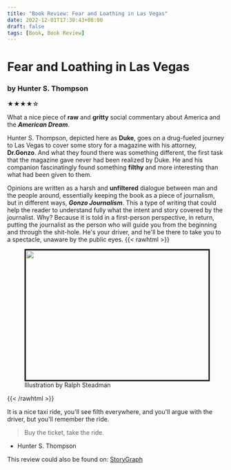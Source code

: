 ```yaml
---
title: "Book Review: Fear and Loathing in Las Vegas"
date: 2022-12-01T17:30:43+08:00
draft: false
tags: [Book, Book Review]
---
```


# Fear and Loathing in Las Vegas
### by Hunter S. Thompson
★★★★☆

What a nice piece of **raw** and **gritty** social commentary about America and the ***American Dream***.

Hunter S. Thompson, depicted here as **Duke**, goes on a drug-fueled journey to Las Vegas to cover some story for a magazine with his attorney, **Dr.Gonzo**. And what they found there was something different, the first task that the magazine gave never had been realized by Duke. He and his companion fascinatingly found something **filthy** and more interesting than what had been given to them.

Opinions are written as a harsh and **unfiltered** dialogue between man and the people around, essentially keeping the book as a piece of journalism, but in different ways, ***Gonzo Journalism***. This a type of writing that could help the reader to understand fully what the intent and story covered by the journalist. Why? Because it is told in a first-person perspective, in return, putting the journalist as the person who will guide you from the beginning and through the shit-hole. He's your driver, and he'll be there to take you to a spectacle, unaware by the public eyes.
{{< rawhtml >}}

<figure>
<img class= "center_img" src="/img/fear1.jpg" style="object-fit: cover;width: 700px; height: 300px; border: solid; center">
<figcaption>Illustration by Ralph Steadman</figcaption>
</figure>
{{< /rawhtml >}}

It is a nice taxi ride, you'll see filth everywhere, and you'll argue with the driver,  but you'll remember the ride.

>Buy the ticket, take the ride.
- Hunter S. Thompson

This review could also be found on: [StoryGraph](https://app.thestorygraph.com/reviews/8bdb08fc-82ea-4541-bc7c-c4025dc0c0d2?redirect=true)

